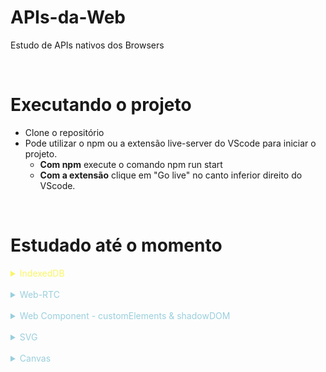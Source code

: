 # APIs-da-Web

Estudo de APIs nativos dos Browsers

<br>

# Executando o projeto

- Clone o repositório
- Pode utilizar o npm ou a extensão live-server do VScode para iniciar o projeto.
  - **Com npm** execute o comando npm run start
  - **Com a extensão** clique em "Go live" no canto inferior direito do VScode.

<br>

# Estudado até o momento

<details>
  <summary style="color: #FAF566; cursor: pointer">IndexedDB</summary>

## IndexedDB

- É criado um mini banco de dados no proprio navegador

### Referencias
- [CanIUse](https://caniuse.com/indexeddb)

</details>

<br>

<details>
<summary style="color: #9ACFDD; cursor: pointer">Web-RTC</summary>

## Web-RTC

- Utilizado para conexões peer-to-peer;
- Permite acessar a Câmera e microfone do dispositivo;

### Referencias
- [WebRTC.org](https://webrtc.org/)

</details>

<br>

<details>
<summary style="color: #9ACFDD; cursor: pointer">Web Component - customElements & shadowDOM</summary>

## Web Component

- São utilizadas as APIs **CustomElements** e **ShadowDOM** para poder gerar um WebComponent.
- Com ela, não é necessário o uso de um framework para gerar componentes HTML.
- é possivel criar novas tags ou customizar tags existentes com o **CustomElements** e o **ShadowDOM** gerar o conteudo em html dessa tag customizada

### Referencias
- MDN doc
  - [webComponents](https://developer.mozilla.org/pt-BR/docs/Web/Web_Components)
  - [shadow DOM](https://developer.mozilla.org/en-US/docs/Web/Web_Components/Using_shadow_DOM)
  - [customElements](https://developer.mozilla.org/pt-BR/docs/Web/Web_Components/Using_custom_elements)
- [Anotações do Notion](https://woolen-muskmelon-bff.notion.site/Web-Components-64a211cb7d7440338541284a18001a24)

</details>

<br>

<details>
<summary style="color: #9ACFDD; cursor: pointer">SVG</summary>

## SVG

- utilizado para criar desenhos e gráficos no html.
- elemento `path` é um dos elementos importantes para poder criar elementos com linhas e curvas.
  - ele possui **comandos** para representar o tipo de movimento que será feito, linha, mover, curva, etc.

### Referencias
- [w3shools](https://www.w3schools.com/html/html5_svg.asp)
- [path](https://developer.mozilla.org/en-US/docs/Web/SVG/Tutorial/Paths)

</details>

<br>

<details>
<summary style="color: #9ACFDD; cursor: pointer">Canvas</summary>

## Canvas

- utilizado para criar desenhos com pixels, jogos, renderizações 3D
- ele é mais otimizado se comparado ao SVG

### Referencias
- [tutorial](https://developer.mozilla.org/pt-BR/docs/Web/API/Canvas_API/Tutorial)

</details>
